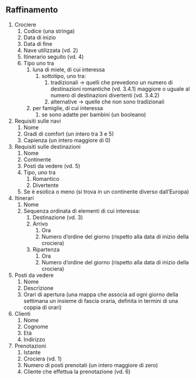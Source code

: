 ## Raffinamento
1. Crociere
	1. Codice (una stringa)
	2. Data di inizio
	3. Data di fine
	4. Nave utilizzata (vd. 2)
	5. Itinerario seguito (vd. 4)
	6. Tipo uno tra
		1. luna di miele, di cui interessa
			1. sottotipo, uno tra:
				1. tradizionali → quelli che prevedono un numero di destinazioni romantiche (vd. 3.4.1) maggiore o uguale al numero di destinazioni divertenti (vd. 3.4.2)
				2. alternative → quelle che non sono tradizionali
		2. per famiglie, di cui interessa
			1. se sono adatte per bambini (un booleano)
2. Requisiti sulle navi
	1. Nome
	2. Gradi di comfort (un intero tra 3 e 5)
	3. Capienza (un intero maggiore di 0)
3. Requisiti sulle destinazioni
	1. Nome
	2. Continente
	3. Posti da vedere (vd. 5)
	4. Tipo, uno tra
		1. Romantico
		2. Divertente
	5. Se è esotica o meno (si trova in un continente diverso dall’Europa)
4. Itinerari
	1. Nome
	2. Sequenza ordinata di elementi di cui interessa:
		1. Destinazione (vd. 3)
		2. Arrivo
			1. Ora
			2. Numero d’ordine del giorno (rispetto alla data di inizio della crociera)
		3. Ripartenza
			1. Ora
			2. Numero d’ordine del giorno (rispetto alla data di inizio della crociera)
5. Posti da vedere
	1. Nome
	2. Descrizione
	3. Orari di apertura (una mappa che associa ad ogni giorno della settimana un insieme di fascia oraria, definita in termini di una coppia di orari)
6. Clienti
	1. Nome
	2. Cognome
	3. Età
	4. Indirizzo
7. Prenotazioni
	1. Istante
	2. Crociera (vd. 1)
	3. Numero di posti prenotati (un intero maggiore di zero)
	4. Cliente  che effettua la prenotazione (vd. 6)
